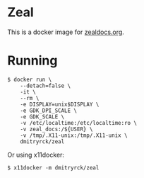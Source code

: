 # Zeal

This is a docker image for [zealdocs.org](https://zealdocs.org/).

# Running

```terminal
$ docker run \
    --detach=false \
    -it \
    --rm \
    -e DISPLAY=unix$DISPLAY \
    -e GDK_DPI_SCALE \
    -e GDK_SCALE \
    -v /etc/localtime:/etc/localtime:ro \
    -v zeal_docs:/${USER} \
    -v /tmp/.X11-unix:/tmp/.X11-unix \
    dmitryrck/zeal
```

Or using x11docker:

```terminal
$ x11docker -m dmitryrck/zeal
```
